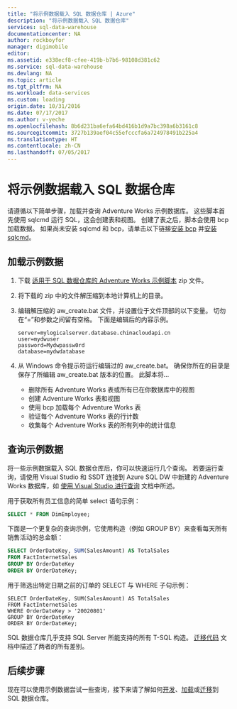 ```yaml
---
title: "将示例数据载入 SQL 数据仓库 | Azure"
description: "将示例数据载入 SQL 数据仓库"
services: sql-data-warehouse
documentationcenter: NA
author: rockboyfor
manager: digimobile
editor: 
ms.assetid: e338ecf8-cfee-419b-b7b6-98108d381c62
ms.service: sql-data-warehouse
ms.devlang: NA
ms.topic: article
ms.tgt_pltfrm: NA
ms.workload: data-services
ms.custom: loading
origin.date: 10/31/2016
ms.date: 07/17/2017
ms.author: v-yeche
ms.openlocfilehash: 8b6d231ba6efa64bd416b1d9a7bc398a6b3161c8
ms.sourcegitcommit: 3727b139aef04c55efcccfa6a724978491b225a4
ms.translationtype: HT
ms.contentlocale: zh-CN
ms.lasthandoff: 07/05/2017
---
```

# 将示例数据载入 SQL 数据仓库
<a id="load-sample-data-into-sql-data-warehouse" class="xliff"></a>
请遵循以下简单步骤，加载并查询 Adventure Works 示例数据库。 这些脚本首先使用 sqlcmd 运行 SQL，这会创建表和视图。 创建了表之后，脚本会使用 bcp 加载数据。  如果尚未安装 sqlcmd 和 bcp，请单击以下链接[安装 bcp][install bcp] 并[安装 sqlcmd][install sqlcmd]。

## 加载示例数据
<a id="load-sample-data" class="xliff"></a>
1. 下载 [适用于 SQL 数据仓库的 Adventure Works 示例脚本][Adventure Works Sample Scripts for SQL Data Warehouse] zip 文件。
2. 将下载的 zip 中的文件解压缩到本地计算机上的目录。
3. 编辑解压缩的 aw_create.bat 文件，并设置位于文件顶部的以下变量。  切勿在“=”和参数之间留有空格。  下面是编辑后的内容示例。

    ```
    server=mylogicalserver.database.chinacloudapi.cn
    user=mydwuser
    password=Mydwpassw0rd
    database=mydwdatabase
    ```

4. 从 Windows 命令提示符运行编辑过的 aw_create.bat。  确保你所在的目录是保存了所编辑 aw_create.bat 版本的位置。
   此脚本将...

   * 删除所有 Adventure Works 表或所有已在你数据库中的视图
   * 创建 Adventure Works 表和视图
   * 使用 bcp 加载每个 Adventure Works 表
   * 验证每个 Adventure Works 表的行计数
   * 收集每个 Adventure Works 表的所有列中的统计信息

## 查询示例数据
<a id="query-sample-data" class="xliff"></a>
将一些示例数据载入 SQL 数据仓库后，你可以快速运行几个查询。  若要运行查询，请使用 Visual Studio 和 SSDT 连接到 Azure SQL DW 中新建的 Adventure Works 数据库，如 [使用 Visual Studio 进行查询][query with Visual Studio] 文档中所述。

用于获取所有员工信息的简单 select 语句示例：

```sql
SELECT * FROM DimEmployee;
```

下面是一个更复杂的查询示例，它使用构造（例如 GROUP BY）来查看每天所有销售活动的总金额：

```sql
SELECT OrderDateKey, SUM(SalesAmount) AS TotalSales
FROM FactInternetSales
GROUP BY OrderDateKey
ORDER BY OrderDateKey;
```

用于筛选出特定日期之前的订单的 SELECT 与 WHERE 子句示例：

```
SELECT OrderDateKey, SUM(SalesAmount) AS TotalSales
FROM FactInternetSales
WHERE OrderDateKey > '20020801'
GROUP BY OrderDateKey
ORDER BY OrderDateKey;
```

SQL 数据仓库几乎支持 SQL Server 所能支持的所有 T-SQL 构造。  [迁移代码][migrate code] 文档中描述了两者的所有差别。

## 后续步骤
<a id="next-steps" class="xliff"></a>
现在可以使用示例数据尝试一些查询，接下来请了解如何[开发][develop]、[加载][load]或[迁移][migrate]到 SQL 数据仓库。

<!--Image references-->

<!--Article references-->
[migrate]: sql-data-warehouse-overview-migrate.md
[develop]: sql-data-warehouse-overview-develop.md
[load]: sql-data-warehouse-overview-load.md
[query with Visual Studio]: sql-data-warehouse-query-visual-studio.md
[migrate code]: sql-data-warehouse-migrate-code.md
[install bcp]: sql-data-warehouse-load-with-bcp.md
[install sqlcmd]: sql-data-warehouse-get-started-connect-sqlcmd.md

<!--Other Web references-->
[Adventure Works Sample Scripts for SQL Data Warehouse]: https://migrhoststorage.blob.core.windows.net/sqldwsample/AdventureWorksSQLDW2012.zip